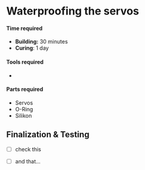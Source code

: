 # Waterproofing the servos



#### Time required

* **Building:** 30 minutes
* **Curing**: 1 day

#### Tools required

* 
#### Parts required

* Servos
* O-Ring
* Silikon









## Finalization & Testing



* [ ] check this
* [ ] and that...

